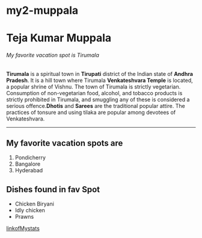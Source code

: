# my2-muppala
# Teja Kumar Muppala
###### My favorite vacation spot is Tirumala

**Tirumala** is a spiritual town in **Tirupati** district of the Indian state of **Andhra Pradesh**.  It is a hill town where Tirumala **Venkateshvara Temple** is located, a popular shrine of Vishnu. The town of Tirumala is strictly vegetarian. Consumption of non-vegetarian food, alcohol, and tobacco products is strictly prohibited in Tirumala, and smuggling any of these is considered a serious offence.**Dhotis** and **Sarees** are the traditional popular attire. The practices of tonsure and using tilaka are popular among devotees of Venkateshvara.

---

## My favorite vacation spots are
1. Pondicherry
2. Bangalore
3. Hyderabad

## Dishes found in fav Spot
* Chicken Biryani
* Idly chicken
* Prawns

[linkofMystats](MyStats.md)
